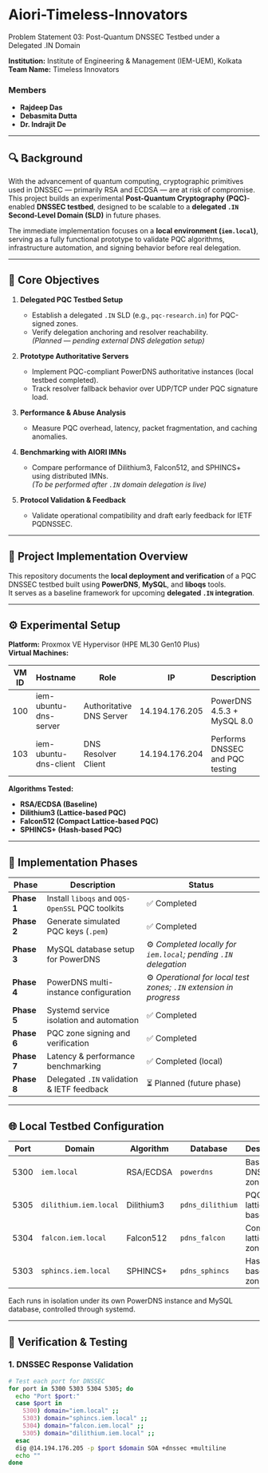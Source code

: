 # Aiori-Timeless-Innovators
Problem Statement 03: Post-Quantum DNSSEC Testbed under a Delegated .IN Domain
 
**Institution:** Institute of Engineering & Management (IEM-UEM), Kolkata  
**Team Name:** Timeless Innovators  

### Members
- **Rajdeep Das**
- **Debasmita Dutta**
- **Dr. Indrajit De**

---

## 🔍 Background

With the advancement of quantum computing, cryptographic primitives used in DNSSEC — primarily RSA and ECDSA — are at risk of compromise.  
This project builds an experimental **Post-Quantum Cryptography (PQC)**-enabled **DNSSEC testbed**, designed to be scalable to a **delegated `.IN` Second-Level Domain (SLD)** in future phases.

The immediate implementation focuses on a **local environment (`iem.local`)**, serving as a fully functional prototype to validate PQC algorithms, infrastructure automation, and signing behavior before real delegation.

---

## 🎯 Core Objectives

1. **Delegated PQC Testbed Setup**
   - Establish a delegated `.IN` SLD (e.g., `pqc-research.in`) for PQC-signed zones.
   - Verify delegation anchoring and resolver reachability.  
   *(Planned — pending external DNS delegation setup)*

2. **Prototype Authoritative Servers**
   - Implement PQC-compliant PowerDNS authoritative instances (local testbed completed).  
   - Track resolver fallback behavior over UDP/TCP under PQC signature load.

3. **Performance & Abuse Analysis**
   - Measure PQC overhead, latency, packet fragmentation, and caching anomalies.

4. **Benchmarking with AIORI IMNs**
   - Compare performance of Dilithium3, Falcon512, and SPHINCS+ using distributed IMNs.  
   *(To be performed after `.IN` domain delegation is live)*

5. **Protocol Validation & Feedback**
   - Validate operational compatibility and draft early feedback for IETF PQDNSSEC.

---

## 🧱 Project Implementation Overview

This repository documents the **local deployment and verification** of a PQC DNSSEC testbed built using **PowerDNS**, **MySQL**, and **liboqs** tools.  
It serves as a baseline framework for upcoming **delegated `.IN` integration**.

---

## ⚙️ Experimental Setup

**Platform:** Proxmox VE Hypervisor (HPE ML30 Gen10 Plus)  
**Virtual Machines:**

| VM ID | Hostname | Role | IP | Description |
|--------|-----------|------|----|-------------|
| 100 | iem-ubuntu-dns-server | Authoritative DNS Server | 14.194.176.205 | PowerDNS 4.5.3 + MySQL 8.0 |
| 103 | iem-ubuntu-dns-client | DNS Resolver Client | 14.194.176.204 | Performs DNSSEC and PQC testing |

**Algorithms Tested:**
- **RSA/ECDSA (Baseline)**
- **Dilithium3 (Lattice-based PQC)**
- **Falcon512 (Compact Lattice-based PQC)**
- **SPHINCS+ (Hash-based PQC)**

---

## 🧩 Implementation Phases

| Phase | Description | Status |
|--------|--------------|--------|
| **Phase 1** | Install `liboqs` and `OQS-OpenSSL` PQC toolkits | ✅ Completed |
| **Phase 2** | Generate simulated PQC keys (`.pem`) | ✅ Completed |
| **Phase 3** | MySQL database setup for PowerDNS | ⚙️ *Completed locally for `iem.local`; pending `.IN` delegation* |
| **Phase 4** | PowerDNS multi-instance configuration | ⚙️ *Operational for local test zones; `.IN` extension in progress* |
| **Phase 5** | Systemd service isolation and automation | ✅ Completed |
| **Phase 6** | PQC zone signing and verification | ✅ Completed |
| **Phase 7** | Latency & performance benchmarking | ✅ Completed (local) |
| **Phase 8** | Delegated `.IN` validation & IETF feedback | ⏳ Planned (future phase) |

---

## 🌐 Local Testbed Configuration

| Port | Domain | Algorithm | Database | Description |
|------|---------|------------|-----------|--------------|
| 5300 | `iem.local` | RSA/ECDSA | `powerdns` | Baseline DNSSEC zone |
| 5305 | `dilithium.iem.local` | Dilithium3 | `pdns_dilithium` | PQC lattice-based zone |
| 5304 | `falcon.iem.local` | Falcon512 | `pdns_falcon` | Compact lattice PQC zone |
| 5303 | `sphincs.iem.local` | SPHINCS+ | `pdns_sphincs` | Hash-based PQC zone |

Each runs in isolation under its own PowerDNS instance and MySQL database, controlled through systemd.

---

## 🧪 Verification & Testing

### 1. **DNSSEC Response Validation**
```bash
# Test each port for DNSSEC
for port in 5300 5303 5304 5305; do
  echo "Port $port:"
  case $port in
    5300) domain="iem.local" ;;
    5303) domain="sphincs.iem.local" ;;
    5304) domain="falcon.iem.local" ;;
    5305) domain="dilithium.iem.local" ;;
  esac
  dig @14.194.176.205 -p $port $domain SOA +dnssec +multiline
  echo ""
done

